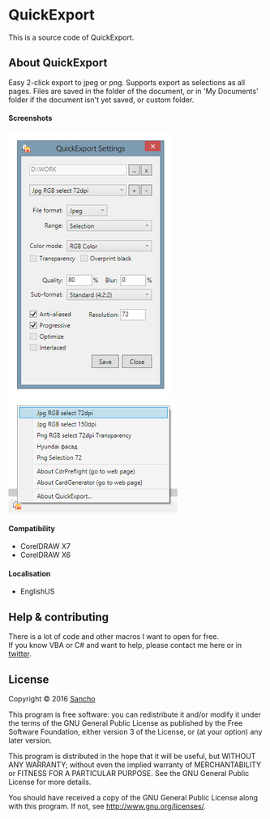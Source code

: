 # QuickExport

This is a source code of QuickExport.

## About QuickExport

Easy 2-click export to jpeg or png. Supports export as selections as all pages. 
Files are saved in the folder of the document, or in 'My Documents' folder if the document isn't yet saved, or custom folder.

#### Screenshots

![QuickExport macro](./screenshots/qexport1.png)
![QuickExport macro](./screenshots/qexport2.png)

#### Compatibility

* CorelDRAW X7
* CorelDRAW X6

#### Localisation

* EnglishUS

## Help & contributing

There is a lot of code and other macros I want to open for free.   
If you know VBA or C# and want to help, please contact me here or in [twitter](https://twitter.com/SanichKotikov).

## License

Copyright © 2016 [Sancho](http://cdrpro.ru/en/)

This program is free software: you can redistribute it and/or modify
it under the terms of the GNU General Public License as published by
the Free Software Foundation, either version 3 of the License, or
(at your option) any later version.

This program is distributed in the hope that it will be useful,
but WITHOUT ANY WARRANTY; without even the implied warranty of
MERCHANTABILITY or FITNESS FOR A PARTICULAR PURPOSE.  See the
GNU General Public License for more details.

You should have received a copy of the GNU General Public License
along with this program.  If not, see http://www.gnu.org/licenses/.